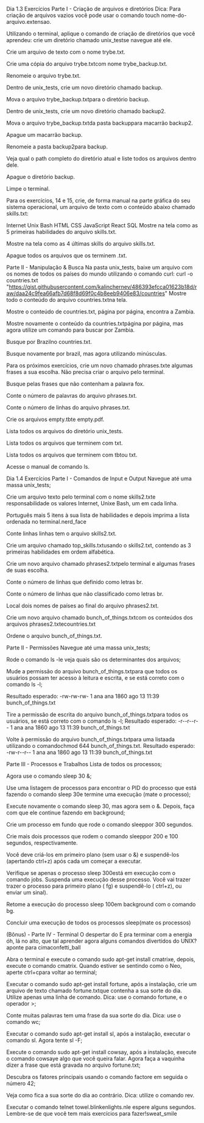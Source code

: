 Dia 1.3
Exercícios
Parte I - Criação de arquivos e diretórios
Dica: Para criação de arquivos vazios você pode usar o comando touch nome-do-arquivo.extensao.

Utilizando o terminal, aplique o comando de criação de diretórios que você aprendeu: crie um diretório chamado unix_testse navegue até ele.

Crie um arquivo de texto com o nome trybe.txt.

Crie uma cópia do arquivo trybe.txtcom nome trybe_backup.txt.

Renomeie o arquivo trybe.txt.

Dentro de unix_tests, crie um novo diretório chamado backup.

Mova o arquivo trybe_backup.txtpara o diretório backup.

Dentro de unix_tests, crie um novo diretório chamado backup2.

Mova o arquivo trybe_backup.txtda pasta backuppara macarrão backup2.

Apague um macarrão backup.

Renomeie a pasta backup2para backup.

Veja qual o path completo do diretório atual e liste todos os arquivos dentro dele.

Apague o diretório backup.

Limpe o terminal.

Para os exercícios, 14 e 15, crie, de forma manual na parte gráfica do seu sistema operacional, um arquivo de texto com o conteúdo abaixo chamado skills.txt:

Internet
Unix
Bash
HTML
CSS
JavaScript
React
SQL
Mostre na tela como as 5 primeiras habilidades do arquivo skills.txt.

Mostre na tela como as 4 últimas skills do arquivo skills.txt.

Apague todos os arquivos que os terminem .txt.

Parte II - Manipulação & Busca
Na pasta unix_tests, baixe um arquivo com os nomes de todos os países do mundo utilizando o comando curl:
curl -o countries.txt "https://gist.githubusercontent.com/kalinchernev/486393efcca01623b18d/raw/daa24c9fea66afb7d68f8d69f0c4b8eeb9406e83/countries"
Mostre todo o conteúdo do arquivo countries.txtna tela.

Mostre o conteúdo de countries.txt, página por página, encontra a Zambia.

Mostre novamente o conteúdo da countries.txtpágina por página, mas agora utilize um comando para buscar por Zambia.

Busque por Brazilno countries.txt.

Busque novamente por brazil, mas agora utilizando minúsculas.

Para os próximos exercícios, crie um novo chamado phrases.txte algumas frases a sua escolha. Não precisa criar o arquivo pelo terminal.

Busque pelas frases que não contenham a palavra fox.

Conte o número de palavras do arquivo phrases.txt.

Conte o número de linhas do arquivo phrases.txt.

Crie os arquivos empty.tbte empty.pdf.

Lista todos os arquivos do diretório unix_tests.

Lista todos os arquivos que terminem com txt.

Lista todos os arquivos que terminem com tbtou txt.

Acesse o manual de comando ls.

Dia 1.4 
Exercícios
Parte I - Comandos de Input e Output
Navegue até uma massa unix_tests;

Crie um arquivo texto pelo terminal com o nome skills2.txte responsabilidade os valores Internet, Unixe Bash, um em cada linha.

Português mais 5 itens à sua lista de habilidades e depois imprima a lista ordenada no terminal.nerd_face

Conte linhas linhas tem o arquivo skills2.txt.

Crie um arquivo chamado top_skills.txtusando o skills2.txt, contendo as 3 primeiras habilidades em ordem alfabética.

Crie um novo arquivo chamado phrases2.txtpelo terminal e algumas frases de suas escolha.

Conte o número de linhas que definido como letras br.

Conte o número de linhas que não classificado como letras br.

Local dois nomes de países ao final do arquivo phrases2.txt.

Crie um novo arquivo chamado bunch_of_things.txtcom os conteúdos dos arquivos phrases2.txtecountries.txt

Ordene o arquivo bunch_of_things.txt.

Parte II - Permissões
Navegue até uma massa unix_tests;

Rode o comando ls -le veja quais são os determinantes dos arquivos;

Mude a permissão do arquivo bunch_of_things.txtpara que todos os usuários possam ter acesso à leitura e escrita, e se está correto com o comando ls -l;

Resultado esperado: -rw-rw-rw- 1 ana ana 1860 ago 13 11:39 bunch_of_things.txt

Tire a permissão de escrita do arquivo bunch_of_things.txtpara todos os usuários, se está correto com o comando ls -l;
Resultado esperado: -r--r--r-- 1 ana ana 1860 ago 13 11:39 bunch_of_things.txt

Volte à permissão do arquivo bunch_of_things.txtpara uma listaada utilizando o comandochmod 644 bunch_of_things.txt.
Resultado esperado: -rw-r--r-- 1 ana ana 1860 ago 13 11:39 bunch_of_things.txt

Parte III - Processos e Trabalhos
Lista de todos os processos;

Agora use o comando sleep 30 &;

Use uma listagem de processos para encontrar o PID do processo que está fazendo o comando sleep 30e termine uma execução (mate o processo);

Execute novamente o comando sleep 30, mas agora sem o &. Depois, faça com que ele continue fazendo em background;

Crie um processo em fundo que rode o comando sleeppor 300 segundos.

Crie mais dois processos que rodem o comando sleeppor 200 e 100 segundos, respectivamente.

Você deve criá-los em primeiro plano (sem usar o &) e suspendê-los (apertando ctrl+z) após cada um começar a executar.

Verifique se apenas o processo sleep 300está em execução com o comando jobs. Suspenda uma execução desse processo.
Você vai trazer trazer o processo para primeiro plano ( fg) e suspendê-lo ( ctrl+z), ou enviar um sinal).

Retome a execução do processo sleep 100em background com o comando bg.

Concluir uma execução de todos os processos sleep(mate os processos)

(Bônus) - Parte IV - Terminal O despertar do
E pra terminar com a energia óh, lá no alto, que tal aprender agora alguns comandos divertidos do UNIX? aponte para cimaconfetti_ball

Abra o terminal e execute o comando sudo apt-get install cmatrixe, depois, execute o comando cmatrix. Quando estiver se sentindo como o Neo, aperte ctrl+cpara voltar ao terminal;

Executar o comando sudo apt-get install fortune, após a instalação, crie um arquivo de texto chamado fortune.txtque contenha a sua sorte do dia. Utilize apenas uma linha de comando. Dica: use o comando fortune, e o operador >;

Conte muitas palavras tem uma frase da sua sorte do dia. Dica: use o comando wc;

Executar o comando sudo apt-get install sl, após a instalação, executar o comando sl. Agora tente sl -F;

Execute o comando sudo apt-get install cowsay, após a instalação, execute o comando cowsaye algo que você queira falar. Agora faça a vaquinha dizer a frase que está gravada no arquivo fortune.txt;

Descubra os fatores principais usando o comando factore em seguida o número 42;

Veja como fica a sua sorte do dia ao contrário. Dica: utilize o comando rev.

Executar o comando telnet towel.blinkenlights.nle espere alguns segundos. Lembre-se de que você tem mais exercícios para fazer!sweat_smile
